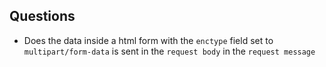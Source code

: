 ## Questions

- Does the data inside a html form with the `enctype` field set to `multipart/form-data` is sent in the `request body` in the `request message`